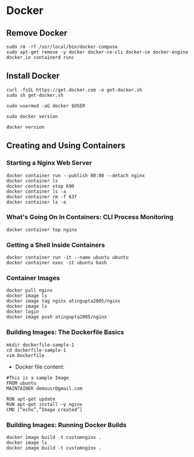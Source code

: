# Docker
## Remove Docker
```
sudo rm -rf /usr/local/bin/docker-compose
sudo apt-get remove -y docker docker-ce-cli docker-ce docker-engine docker.io containerd runc
```

## Install Docker
```
curl -fsSL https://get.docker.com -o get-docker.sh
sudo sh get-docker.sh

sudo usermod -aG docker $USER

sudo docker version

docker version
```

## Creating and Using Containers
### Starting a Nginx Web Server
```
docker container run --publish 80:80 --detach nginx
docker container ls
docker container stop 690
docker container ls -a
docker container rm -f 63f
docker container ls -a
```

### What's Going On In Containers: CLI Process Monitoring
```
docker container top nginx
```

### Getting a Shell Inside Containers
```
docker container run -it --name ubuntu ubuntu
docker container exec -it ubuntu bash
```

### Container Images
```
docker pull nginx
docker image ls
docker image tag nginx atingupta2005/nginx
docker image ls
docker login
docker image push atingupta2005/nginx
```

### Building Images: The Dockerfile Basics
```
mkdir dockerfile-sample-1
cd dockerfile-sample-1
vim Dockerfile

```

  - Docker file content:
```
#This is a sample Image
FROM ubuntu
MAINTAINER demousr@gmail.com

RUN apt-get update
RUN apt-get install –y nginx
CMD [“echo”,”Image created”]
```

### Building Images: Running Docker Builds
```
docker image build -t customnginx .
docker image ls
docker image build -t customnginx .
```
